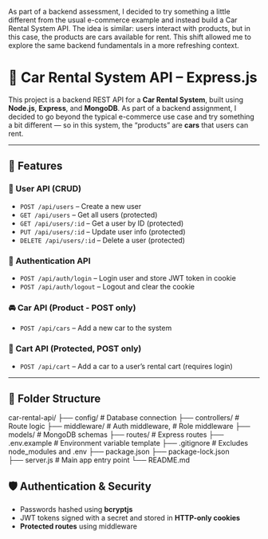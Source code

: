 As part of a backend assessment, I decided to try something a little different from the usual e-commerce example and instead build a Car Rental System API. The idea is similar: users interact with products, but in this case, the products are cars available for rent. This shift allowed me to explore the same backend fundamentals in a more refreshing context.

# 🚗 Car Rental System API – Express.js

This project is a backend REST API for a **Car Rental System**, built using **Node.js**, **Express**, and **MongoDB**. As part of a backend assignment, I decided to go beyond the typical e-commerce use case and try something a bit different — so in this system, the “products” are **cars** that users can rent.

---

## 🔧 Features

### 👤 User API (CRUD)
- `POST /api/users` – Create a new user
- `GET /api/users` – Get all users (protected)
- `GET /api/users/:id` – Get a user by ID (protected)
- `PUT /api/users/:id` – Update user info (protected)
- `DELETE /api/users/:id` – Delete a user (protected)

### 🔐 Authentication API
- `POST /api/auth/login` – Login user and store JWT token in cookie
- `POST /api/auth/logout` – Logout and clear the cookie

### 🚘 Car API (Product - POST only)
- `POST /api/cars` – Add a new car to the system

### 🛒 Cart API (Protected, POST only)
- `POST /api/cart` – Add a car to a user’s rental cart (requires login)

---

## 📁 Folder Structure
car-rental-api/
├── config/ # Database connection
├── controllers/ # Route logic
├── middleware/ # Auth middleware, # Role middleware
├── models/ # MongoDB schemas
├── routes/ # Express routes
├── .env.example # Environment variable template
├── .gitignore # Excludes node_modules and .env
├── package.json
├── package-lock.json     
├── server.js # Main app entry point
└── README.md

## 🛡️ Authentication & Security

- Passwords hashed using **bcryptjs**
- JWT tokens signed with a secret and stored in **HTTP-only cookies**
- **Protected routes** using middleware

